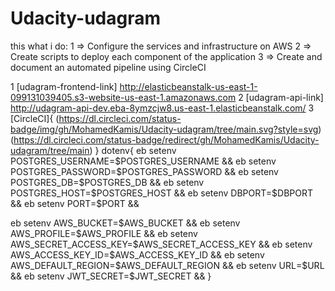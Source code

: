 # Udacity-udagram

this what i do:
1 => Configure the services and infrastructure on AWS
2 => Create scripts to deploy each component of the application
3 => Create and document an automated pipeline using CircleCI

1 [udagram-frontend-link] http://elasticbeanstalk-us-east-1-099131039405.s3-website-us-east-1.amazonaws.com
2 [udagram-api-link] http://udagram-api-dev.eba-8ymzcjw8.us-east-1.elasticbeanstalk.com/
3 [CircleCI]{
    (https://dl.circleci.com/status-badge/img/gh/MohamedKamis/Udacity-udagram/tree/main.svg?style=svg)
    (https://dl.circleci.com/status-badge/redirect/gh/MohamedKamis/Udacity-udagram/tree/main)
}
dotenv{
 eb setenv POSTGRES_USERNAME=$POSTGRES_USERNAME &&
 eb setenv POSTGRES_PASSWORD=$POSTGRES_PASSWORD &&
 eb setenv POSTGRES_DB=$POSTGRES_DB &&
 eb setenv POSTGRES_HOST=$POSTGRES_HOST &&
 eb setenv DBPORT=$DBPORT &&
 eb setenv PORT=$PORT &&
 
 eb setenv AWS_BUCKET=$AWS_BUCKET &&
 eb setenv AWS_PROFILE=$AWS_PROFILE &&
 eb setenv AWS_SECRET_ACCESS_KEY=$AWS_SECRET_ACCESS_KEY &&
 eb setenv AWS_ACCESS_KEY_ID=$AWS_ACCESS_KEY_ID &&
 eb setenv AWS_DEFAULT_REGION=$AWS_DEFAULT_REGION &&
 eb setenv URL=$URL &&
 eb setenv JWT_SECRET=$JWT_SECRET  &&
}
